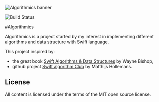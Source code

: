
![Algorithmics banner](https://dl.dropboxusercontent.com/s/3bcdnuv5wnti5xo/logo.png)

![Build Status](https://travis-ci.org/minikin/Algorithmics.svg?branch=master)

#Algorithmics

Algorithmics is a project started by my interest in implementing different algorithms and data structure with Swift language. 

This project inspired by:

- the great book [Swift Algorithms & Data Structures](http://shop.waynewbishop.com) by Wayne Bishop,
- github project [Swift algorithm Club](htps://github.com/hollance/swift-algorithm-club) by Matthijs Hollemans.


## License

All content is licensed under the terms of the MIT open source license.

